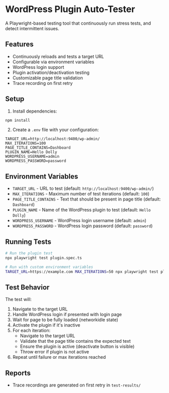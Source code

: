 # WordPress Plugin Auto-Tester

A Playwright-based testing tool that continuously run stress tests, and detect intermittent issues.

## Features

- Continuously reloads and tests a target URL
- Configurable via environment variables
- WordPress login support
- Plugin activation/deactivation testing
- Customizable page title validation
- Trace recording on first retry

## Setup

1. Install dependencies:
```bash
npm install
```

2. Create a `.env` file with your configuration:
```env
TARGET_URL=http://localhost:9400/wp-admin/
MAX_ITERATIONS=100
PAGE_TITLE_CONTAINS=Dashboard
PLUGIN_NAME=Hello Dolly
WORDPRESS_USERNAME=admin
WORDPRESS_PASSWORD=password
```

## Environment Variables

- `TARGET_URL` - URL to test (default: `http://localhost:9400/wp-admin/`)
- `MAX_ITERATIONS` - Maximum number of test iterations (default: `100`)
- `PAGE_TITLE_CONTAINS` - Text that should be present in page title (default: `Dashboard`)
- `PLUGIN_NAME` - Name of the WordPress plugin to test (default: `Hello Dolly`)
- `WORDPRESS_USERNAME` - WordPress login username (default: `admin`)
- `WORDPRESS_PASSWORD` - WordPress login password (default: `password`)

## Running Tests

```bash
# Run the plugin test
npx playwright test plugin.spec.ts

# Run with custom environment variables
TARGET_URL=https://example.com MAX_ITERATIONS=50 npx playwright test plugin.spec.ts
```

## Test Behavior

The test will:
1. Navigate to the target URL
2. Handle WordPress login if presented with login page
3. Wait for page to be fully loaded (networkidle state)
4. Activate the plugin if it's inactive
5. For each iteration:
   - Navigate to the target URL
   - Validate that the page title contains the expected text
   - Ensure the plugin is active (deactivate button is visible)
   - Throw error if plugin is not active
6. Repeat until failure or max iterations reached

## Reports

- Trace recordings are generated on first retry in `test-results/`
